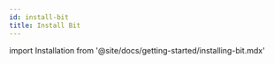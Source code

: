 ```yaml
---
id: install-bit
title: Install Bit
---
```


import Installation from '@site/docs/getting-started/installing-bit.mdx'

<Installation />
